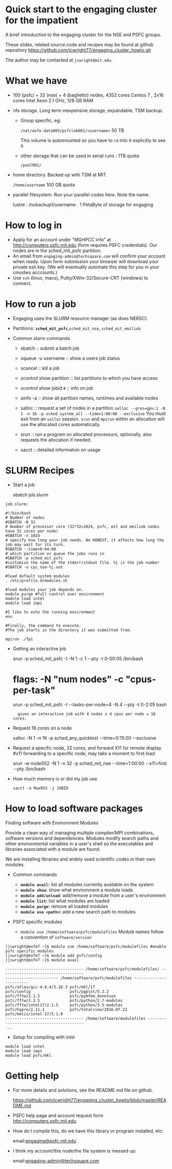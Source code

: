 # Quick start to the engaging cluster for the impatient

A brief introduction to the engaging cluster for the NSE and PSFC groups. 

  These slides, related source code and recipes may be found at
  github repository https://github.com/jcwright77/engaging_cluster_howto.git 

The author may be contacted at `jcwright@mit.edu`.

# What we have
-   100 (psfc) + 32 (nse) + 4 (baglietto) nodes, 4352 cores
    Centos 7 , 2x16 cores Intel Xeon 2.1 GHz, 128 GB RAM
    
-   nfs storage. Long term inexpensive storage, expandable. TSM backup.
    -   Group specific, eg:
        
        `/net/eofe-data005/psfclab001/<username>` 50 TB
        
        This volume is automounted so you have to `cd` into it
        explicitly to see it.
    -   other storage that can be used in serial runs :  1TB quota
        
        `/pool001/`

-   home directory. Backed up with TSM at MIT.
    
    `/home/username` 100 GB quota

-   parallel filesystem.  Run your parallel codes here. Note the
    name. 
    
    lustre : /nobackup1/username . 1 PetaByte of storage for engaging
    
# How to log in

- Apply for an account under "MGHPCC info" at http://computers.psfc.mit.edu (form requires PSFC credentials). Our nodes are in the sched_mit_psfc partition.
- An email from `engaging-admin@techsquare.com` will confirm your account when ready. Upon form submission your browser will download your private ssh key. (We will eventually automate this step for you in your cmodws acccounts.)
- Use `ssh` (linux, macs), Putty/XWin-32/Secure-CRT (windows) to connect.

# How to run a job
- Engaging uses the SLURM resource manager (as does NERSC).
-   Partitions: **`sched_mit_psfc`**,`sched_mit_nse`, `sched_mit_emiliob`

-   Common slurm commands
    - sbatch :: submit a batch job
    - squeue -u username :: show a users job status
    - scancel  :: kill a job
    - scontrol show partition :: list partitions to which you have access
    - scontrol show jobid `#` :: info on job
    - sinfo -a :: show all partition names, runtimes and available nodes
    - salloc :: request a set of nodes in a partition
      `salloc --gres=gpu:1 -N 1 -n 16 -p sched_system_all --time=1:00:00 --exclusive`
      You must exit from an `salloc` session. `srun` and `mpirun` within an allocation will use the allocated cores automatically.
      
    - srun :: run a program on allocated processors, optionally, also requests the allocation if needed.
    
    - sacct :: detailed information on usage

# SLURM Recipes
  -   Start a job
  
        sbatch job.slurm
  
	job.slurm:
```
#!/bin/bash
# Number of nodes
#SBATCH -N 32
# Number of processor core (32*32=1024, psfc, mit and emiliob nodes have 32 cores per node)
#SBATCH -n 1024
# specify how long your job needs. Be HONEST, it affects how long the job may wait for its turn.
#SBATCH --time=0:04:00
# which partition or queue the jobs runs in
#SBATCH -p sched_mit_psfc
#customize the name of the stderr/stdout file. %j is the job number
#SBATCH -o cpi_nse-%j.out

#load default system modules
. /etc/profile.d/modules.sh

#load modules your job depends on. 
module purge #full control over environment
module load intel
module load impi

#I like to echo the running environment
env

#Finally, the command to execute. 
#The job starts in the directory it was submitted from.

mpirun ./fpi
```
  -   Getting an interactive job
    
        srun -p sched_mit_psfc -I -N 1 -c 1 --pty -t 0-00:05 /bin/bash
	
        # flags: -N "num nodes" -c "cpus-per-task"
	
      	srun -p  sched_mit_psfc  -I --tasks-per-node=4 -N 4  --pty -t 0-2:05 bash
	
        	gives an interactive job with 4 nodes x 4 cpus per node = 16 cores.
	
  -   Request 16 cores on a node
  
        salloc -N 1 -n 16 -p sched_any_quicktest --time=0:15:00 --exclusive
        
  -   Request a specific node, 32 cores, and forward X11 for remote display
        #x11 forwarding to a specific node, may take a moment to first load
	
        srun -w node552 -N 1 -n 32 -p sched_mit_nse --time=1:00:00 --x11=first --pty /bin/bash
        
  - How much memory is or did my job use
  
        sacct -o MaxRSS -j JOBID

# How to load software packages
Finding software with Environment Modules

Provide a clean way of managing multiple compiler/MPI
combinations, software versions and dependencies. Modules modify
search paths and other environmental variables in a user's
shell so the executables and libraries associated with a
module are found.

We are installing libraries and widely used scientific codes in their own modules.

+ Common commands
  -   **`module avail`:** list all modules currently available on the system
  -   **`module show`:** show what environment a module loads
  -   **`module add/unload`:** add/remove a module from a user's environment
  -   **`module list`:** list what modules are loaded
  -   **`module purge`:** remove all loaded modules
  -   **`module use =path=`:** add a new search path to modules

+ PSFC specific modules
  - `module use /home/software/psfc/modulefiles`
Module names follow a convention of `software/version`
```
[jcwright@eofe7 ~]$ module use /home/software/psfc/modulefiles #enable psfc specific modules
[jcwright@eofe7 ~]$ module add psfc/config 
[jcwright@eofe7 ~]$ module avail

---------------------------------- /home/software/psfc/modulefiles/ ------------------------------------
----------------------- /home/software/psfc/modulefiles ------------------------
psfc/atlas/gcc-4.8.4/3.10.3 psfc/mkl/17
psfc/config                 psfc/pgplot/5.2.2
psfc/fftw/2.1.5             psfc/pymfem_donotuse
psfc/fftw/3.3.5             psfc/python/2.7-modules
psfc/fftw/intel17/2.1.5     psfc/python/3.5-modules
psfc/hypre/2.11.1           psfc/totalview/2016.07.22
psfc/metis/intel-17/5.1.0
---------------------------------- /home/software/modulefiles ------------------------------------------
...
```
+ Setup for compiling with intel
```
module load intel
module load impi
module load psfc/mkl
```
# Getting help

- For more details and solutions, see the README.md file on github.

    https://github.com/jcwright77/engaging_cluster_howto/blob/master/README.md
    
- PSFC help page and account request form
    http://computers.psfc.mit.edu

- How do I compile this, do we have this library or program installed, etc:

    email:engaging@psfc.mit.edu
    
- I think my account/this node/the file system is messed up:

    email:engaging-admin@techsquare.com
